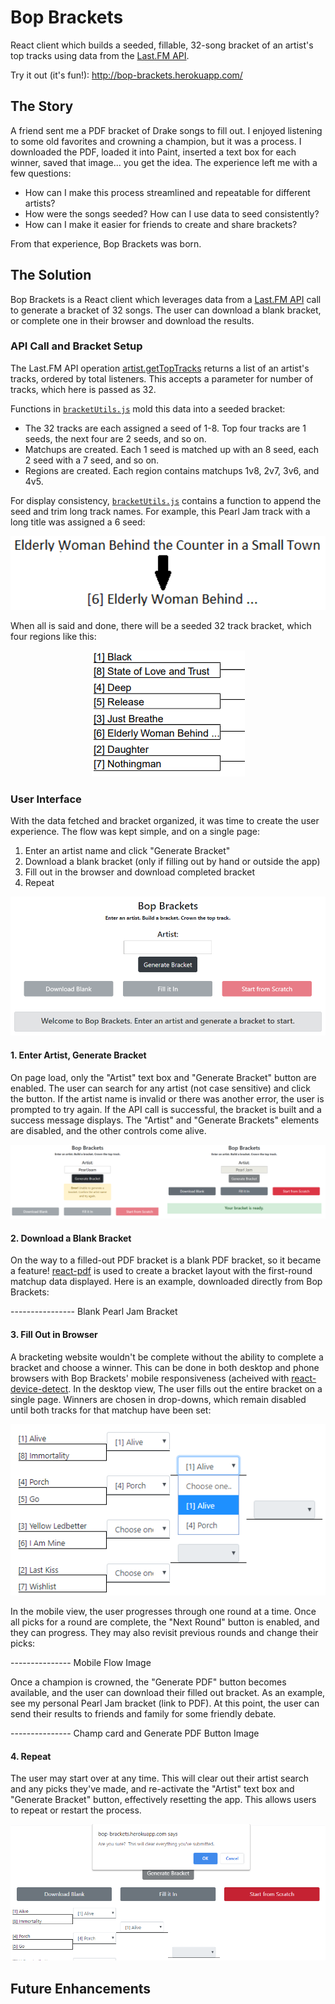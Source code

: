 # Bop Brackets
React client which builds a seeded, fillable, 32-song bracket of an artist's top tracks using data from the [Last.FM API](https://www.last.fm/api/).

Try it out (it's fun!): http://bop-brackets.herokuapp.com/

## The Story
A friend sent me a PDF bracket of Drake songs to fill out.  I enjoyed listening to some old favorites and crowning a champion, but it was a process.  I downloaded the PDF, loaded it into Paint, inserted a text box for each winner, saved that image... you get the idea.  The experience left me with a few questions:

* How can I make this process streamlined and repeatable for different artists?
* How were the songs seeded?  How can I use data to seed consistently?
* How can I make it easier for friends to create and share brackets?

From that experience, Bop Brackets was born.

## The Solution
Bop Brackets is a React client which leverages data from a [Last.FM API](https://www.last.fm/api/) call to generate a bracket of 32 songs.  The user can download a blank bracket, or complete one in their browser and download the results.

### API Call and Bracket Setup
The Last.FM API operation [artist.getTopTracks](https://www.last.fm/api/show/artist.getTopTracks) returns a list of an artist's tracks, ordered by total listeners.  This accepts a parameter for number of tracks, which here is passed as 32.

Functions in [`bracketUtils.js`](https://github.com/zamud/bop-brackets/blob/master/src/utils/bracketUtils.js) mold this data into a seeded bracket:
* The 32 tracks are each assigned a seed of 1-8.  Top four tracks are 1 seeds, the next four are 2 seeds, and so on.
* Matchups are created.  Each 1 seed is matched up with an 8 seed, each 2 seed with a 7 seed, and so on.
* Regions are created.  Each region contains matchups 1v8, 2v7, 3v6, and 4v5.

For display consistency, [`bracketUtils.js`](https://github.com/zamud/bop-brackets/blob/master/src/utils/bracketUtils.js) contains a function to append the seed and trim long track names.  For example, this Pearl Jam track with a long title was assigned a 6 seed:

<p align="center">
  <img src="https://github.com/zamud/bop-brackets/blob/master/public/img/title-format.PNG" alt="Formatting Title Image">
</p>

When all is said and done, there will be a seeded 32 track bracket, which four regions like this:

<p align="center">
  <img src="https://github.com/zamud/bop-brackets/blob/master/public/img/sample-region.PNG" alt="Sample Region Image">
</p>

### User Interface
With the data fetched and bracket organized, it was time to create the user experience.  The flow was kept simple, and on a single page:
1. Enter an artist name and click "Generate Bracket"
2. Download a blank bracket (only if filling out by hand or outside the app)
3. Fill out in the browser and download completed bracket
4. Repeat

<p align="center">
  <img src="https://github.com/zamud/bop-brackets/blob/master/public/img/homepage.PNG" alt="Homepage Image">
</p>

#### 1. Enter Artist, Generate Bracket
On page load, only the "Artist" text box and "Generate Bracket" button are enabled.  The user can search for any artist (not case sensitive) and click the button.  If the artist name is invalid or there was another error, the user is prompted to try again.  If the API call is successful, the bracket is built and a success message displays.  The "Artist" and "Generate Brackets" elements are disabled, and the other controls come alive.

<p align="center">
  <img src="https://github.com/zamud/bop-brackets/blob/master/public/img/search-results.PNG" alt="Search Results Image">
</p>

#### 2. Download a Blank Bracket
On the way to a filled-out PDF bracket is a blank PDF bracket, so it became a feature!  [react-pdf](https://react-pdf.org/) is used to create a bracket layout with the first-round matchup data displayed.  Here is an example, downloaded directly from Bop Brackets:

---------------- Blank Pearl Jam Bracket

#### 3. Fill Out in Browser
A bracketing website wouldn't be complete without the ability to complete a bracket and choose a winner.  This can be done in both desktop and phone browsers with Bop Brackets' mobile responsiveness (acheived with [react-device-detect](https://github.com/duskload/react-device-detect).  In the desktop view, The user fills out the entire bracket on a single page.  Winners are chosen in drop-downs, which remain disabled until both tracks for that matchup have been set:

<p align="center">
  <img src="https://github.com/zamud/bop-brackets/blob/master/public/img/pearl-jam-in-progress.PNG" alt="Bracket In Progress Image">
</p>

In the mobile view, the user progresses through one round at a time.  Once all picks for a round are complete, the "Next Round" button is enabled, and they can progress.  They may also revisit previous rounds and change their picks:

--------------- Mobile Flow Image

Once a champion is crowned, the "Generate PDF" button becomes available, and the user can download their filled out bracket.  As an example, see my personal Pearl Jam bracket (link to PDF).  At this point, the user can send their results to friends and family for some friendly debate.

--------------- Champ card and Generate PDF Button Image

#### 4. Repeat
The user may start over at any time.  This will clear out their artist search and any picks they've made, and re-activate the "Artist" text box and "Generate Bracket" button, effectively resetting the app.  This allows users to repeat or restart the process.

<p align="center">
  <img src="https://github.com/zamud/bop-brackets/blob/master/public/img/start-from-scratch.PNG" alt="Start From Scratch Image">
</p>

## Future Enhancements
